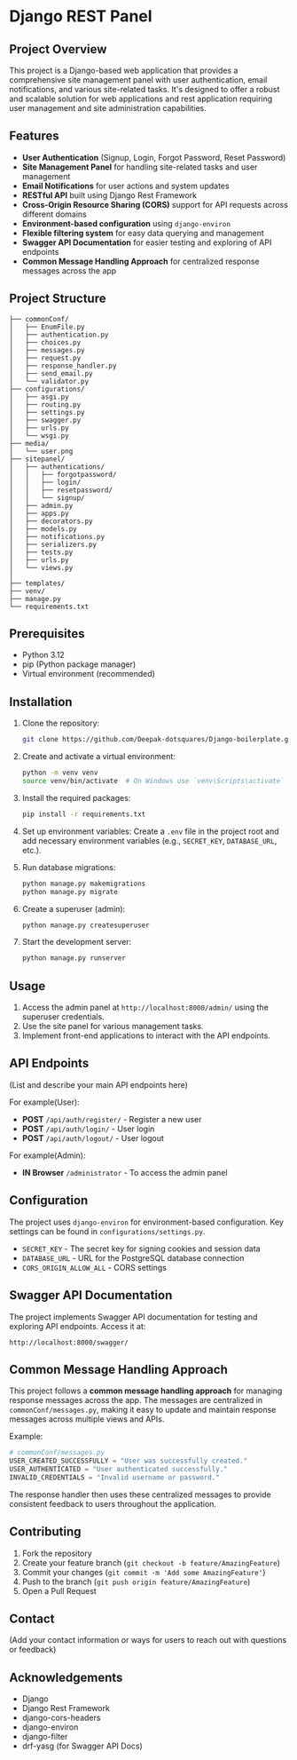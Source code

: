 # Django REST Panel

## Project Overview

This project is a Django-based web application that provides a comprehensive site management panel with user authentication, email notifications, and various site-related tasks. It's designed to offer a robust and scalable solution for web applications and rest application requiring user management and site administration capabilities.

## Features

- **User Authentication** (Signup, Login, Forgot Password, Reset Password)
- **Site Management Panel** for handling site-related tasks and user management
- **Email Notifications** for user actions and system updates
- **RESTful API** built using Django Rest Framework
- **Cross-Origin Resource Sharing (CORS)** support for API requests across different domains
- **Environment-based configuration** using `django-environ`
- **Flexible filtering system** for easy data querying and management
- **Swagger API Documentation** for easier testing and exploring of API endpoints
- **Common Message Handling Approach** for centralized response messages across the app

## Project Structure

```
├── commonConf/
│   ├── EnumFile.py
│   ├── authentication.py
│   ├── choices.py
│   ├── messages.py
│   ├── request.py
│   ├── response_handler.py
│   ├── send_email.py
│   └── validator.py
├── configurations/
│   ├── asgi.py
│   ├── routing.py
│   ├── settings.py
│   ├── swagger.py
│   ├── urls.py
│   └── wsgi.py
├── media/
│   └── user.png
├── sitepanel/
│   ├── authentications/
│   │   ├── forgotpassword/
│   │   ├── login/
│   │   ├── resetpassword/
│   │   └── signup/
│   ├── admin.py
│   ├── apps.py
│   ├── decorators.py
│   ├── models.py
│   ├── notifications.py
│   ├── serializers.py
│   ├── tests.py
│   ├── urls.py
│   └── views.py
│ 
├── templates/
├── venv/
├── manage.py
└── requirements.txt
```

## Prerequisites

- Python 3.12
- pip (Python package manager)
- Virtual environment (recommended)

## Installation

1. Clone the repository:
   ```bash
   git clone https://github.com/Deepak-dotsquares/Django-boilerplate.git
   ```

2. Create and activate a virtual environment:
   ```bash
   python -m venv venv
   source venv/bin/activate  # On Windows use `venv\Scripts\activate`
   ```
   
3. Install the required packages:
   ```bash
   pip install -r requirements.txt
   ```

4. Set up environment variables:
   Create a `.env` file in the project root and add necessary environment variables (e.g., `SECRET_KEY`, `DATABASE_URL`, etc.).

5. Run database migrations:
   ```bash
   python manage.py makemigrations
   python manage.py migrate
   ```

6. Create a superuser (admin):
   ```bash
   python manage.py createsuperuser
   ```

7. Start the development server:
   ```bash
   python manage.py runserver
   ```

## Usage

1. Access the admin panel at `http://localhost:8000/admin/` using the superuser credentials.
2. Use the site panel for various management tasks.
3. Implement front-end applications to interact with the API endpoints.

## API Endpoints

(List and describe your main API endpoints here)

For example(User):
- **POST** `/api/auth/register/` - Register a new user
- **POST** `/api/auth/login/` - User login
- **POST** `/api/auth/logout/` - User logout
  
For example(Admin):
- **IN Browser** `/administrator` - To access the admin panel


## Configuration

The project uses `django-environ` for environment-based configuration. Key settings can be found in `configurations/settings.py`.

- `SECRET_KEY` - The secret key for signing cookies and session data
- `DATABASE_URL` - URL for the PostgreSQL database connection
- `CORS_ORIGIN_ALLOW_ALL` - CORS settings

## Swagger API Documentation

The project implements Swagger API documentation for testing and exploring API endpoints. Access it at:

```
http://localhost:8000/swagger/
```

## Common Message Handling Approach

This project follows a **common message handling approach** for managing response messages across the app. The messages are centralized in `commonConf/messages.py`, making it easy to update and maintain response messages across multiple views and APIs.

Example:

```python
# commonConf/messages.py
USER_CREATED_SUCCESSFULLY = "User was successfully created."
USER_AUTHENTICATED = "User authenticated successfully."
INVALID_CREDENTIALS = "Invalid username or password."
```

The response handler then uses these centralized messages to provide consistent feedback to users throughout the application.

## Contributing

1. Fork the repository
2. Create your feature branch (`git checkout -b feature/AmazingFeature`)
3. Commit your changes (`git commit -m 'Add some AmazingFeature'`)
4. Push to the branch (`git push origin feature/AmazingFeature`)
5. Open a Pull Request


## Contact

(Add your contact information or ways for users to reach out with questions or feedback)

## Acknowledgements

- Django
- Django Rest Framework
- django-cors-headers
- django-environ
- django-filter
- drf-yasg (for Swagger API Docs)
```
